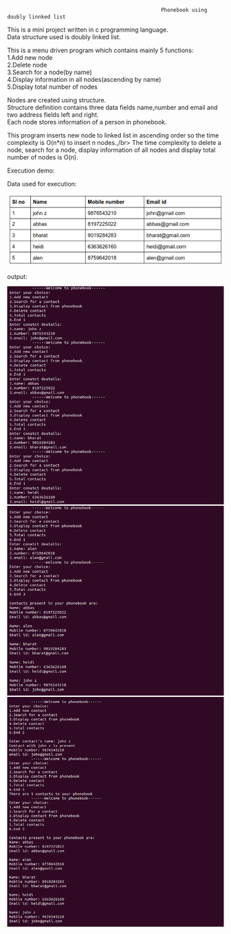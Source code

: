                                                      Phonebook using doubly linnked list
                                                                     

This is a mini project written in c programming language.</br>
Data structure used is doubly linked list.</br>

This is a menu driven program which contains mainly 5 functions:</br>
1.Add new node</br>
2.Delete node</br>
3.Search for a node(by name)</br>
4.Display information in all nodes(ascending by name)</br>
5.Display total number of nodes</br>

Nodes are created using structure.</br>
Structure definition contains three data fields name,number and email and two address fields left and right.</br>
Each node stores information of a person in phonebook.</br>

This program inserts new node to linked list in ascending order so the time complexity is O(n*n) to insert n nodes.,/br>
The time complexity to delete a node, search for a node, display information of all nodes and display total number of nodes is O(n).</br>


Execution demo:</br>

Data used for execution:</br>
<p align="center">
  <img src="/images/table.png" >
</p>

output:</br>
<p align="left">
  <img src="/images/r1.png" >
  <img src="/images/r2.png" >
  <img src="/images/r3.png" >
</p>






